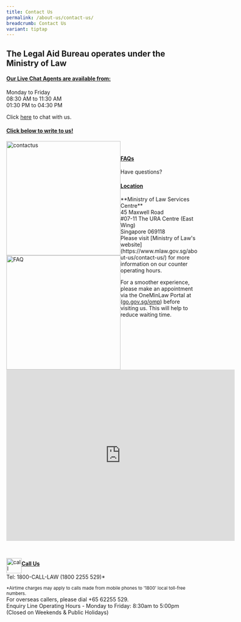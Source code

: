 ```yaml
---
title: Contact Us
permalink: /about-us/contact-us/
breadcrumb: Contact Us
variant: tiptap
---
```

<h2>The Legal Aid Bureau operates under the Ministry of Law<br></h2>
<h4><strong><u>Our Live Chat Agents are available from:</u></strong><br></h4>
<p>Monday to Friday
<br>08:30 AM to 11:30 AM
<br>01:30 PM to 04:30 PM</p>
<p>Click <a href="https://static.zdassets.com/web_widget/latest/liveChat.html?v=10#key=flexanswer1659.zendesk.com&amp;title=MinLaw%20Live%20Chat" rel="noopener nofollow" target="_blank">here</a> to
chat with us.</p>
<p></p>
<h4><strong><u>Click below to write to us! </u></strong><br></h4><a class="isomer-image-wrapper" href="https://eservices.mlaw.gov.sg/enquiry/"><img style="width: 300px; float: left;" height="auto" width="100%" title="contactus" alt="contactus" src="/images/mlaw-contactus.png"></a>
<p>
<br>
</p>
<h4><u>FAQs</u><br></h4>
<p>Have questions?
<br>
</p><a class="isomer-image-wrapper" href="https://console-flex-api.ap.sabio.cloud/faq/index.aspx?p=64759355"><img style="width: 300px; float: left;" height="auto" width="100%" title="FAQ" alt="FAQ" src="/images/mlaw-faq.png"></a>
<p></p>
<p></p>
<h4><u>Location</u></h4>
<p>**Ministry of Law Services Centre**
<br>45 Maxwell Road
<br>#07-11 The URA Centre (East Wing)
<br>Singapore 069118
<br>Please visit [Ministry of Law's website](https://www.mlaw.gov.sg/about-us/contact-us/)
for more information on our counter operating hours.</p>
<p>For a smoother experience, please make an appointment via the OneMinLaw
Portal at (<a href="http://go.gov.sg/omp" rel="noopener noreferrer nofollow" target="_blank">go.gov.sg/omp</a>)
before visiting us. This will help to reduce waiting time.
<br>
</p>
<div class="iframe-wrapper">
<iframe style="border:0" height="450" width="600" allowfullscreen="true" frameborder="0" src="https://www.google.com/maps/embed?pb=!1m18!1m12!1m3!1d3988.8229405858337!2d103.84294531475398!3d1.2798659990665142!2m3!1f0!2f0!3f0!3m2!1i1024!2i768!4f13.1!3m3!1m2!1s0x31da1912c3f8f9a1%3A0x1300f7ac70e55bda!2sSingapore+069118!5e0!3m2!1sen!2ssg!4v1563259237607!5m2!1sen!2ssg"></iframe>
</div>
<p>
<br>
</p>
<div class="isomer-image-wrapper">
<img style="float:left; width: 40px;" height="auto" width="100%" title="call" alt="call" src="/images/call.png">
</div>
<h4><u>Call Us</u></h4>
<p>Tel: 1800-CALL-LAW (1800 2255 529)*</p>
<p><sup>*Airtime charges may apply to calls made from mobile phones to '1800' local toll-free numbers.</sup> 
<br>For overseas callers, please dial +65 62255 529.
<br>Enquiry Line Operating Hours - Monday to Friday: 8:30am to 5:00pm
<br>(Closed on Weekends &amp; Public Holidays)
<br>
</p>